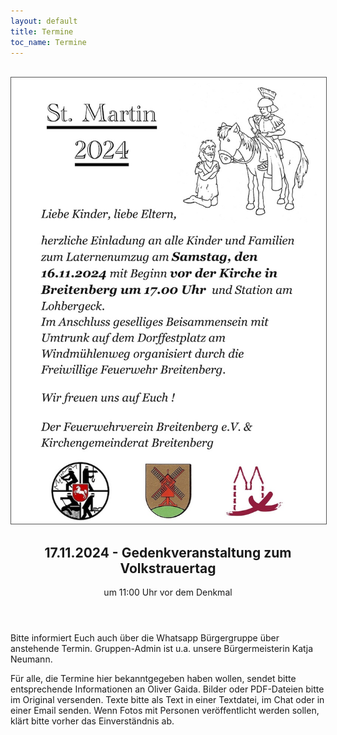 ```yaml
---
layout: default
title: Termine
toc_name: Termine
---
```


<!-- aktuell wurden keine Termine an den Internetverantwortlichen gemeldet. -->



<!--<br><a href="#" class="image featured"><img src="images/seniorennachmittag.jpg" alt="" /></a>-->
<br><a href="#" class="image featured"><img src="images/st_martin_2024.jpg" alt="" style="border: 1px solid #555"/></a>

<article class="box post post-excerpt">
    <header class="major">
    <h2>17.11.2024 - Gedenkveranstaltung zum Volkstrauertag</h2>
    <p><font size="3"></font></p>
    <p>um 11:00 Uhr vor dem Denkmal</p>
    </header>
</article>

Bitte informiert Euch auch über die Whatsapp Bürgergruppe über anstehende Termin. Gruppen-Admin ist u.a. unsere Bürgermeisterin Katja Neumann.

Für alle, die Termine hier bekanntgegeben haben wollen, sendet bitte entsprechende Informationen an Oliver Gaida. Bilder oder PDF-Dateien bitte im Original versenden. Texte bitte als Text in einer Textdatei, im Chat oder in einer Email senden. Wenn Fotos mit Personen veröffentlicht werden sollen, klärt bitte vorher das Einverständnis ab.
